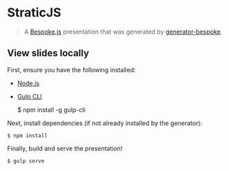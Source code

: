 # StraticJS

> A [Bespoke.js](http://markdalgleish.com/projects/bespoke.js) presentation that was generated by [generator-bespoke](https://github.com/markdalgleish/generator-bespoke).

## View slides locally

First, ensure you have the following installed:

* [Node.js](http://nodejs.org)
* [Gulp CLI](http://gulpjs.com)

    $ npm install -g gulp-cli


Next, install dependencies (if not already installed by the generator):

    $ npm install

Finally, build and serve the presentation!

    $ gulp serve
